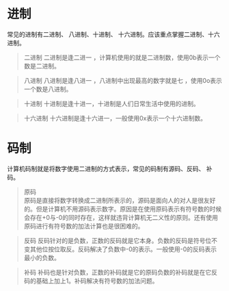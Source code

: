 # 进制
常见的进制有二进制、 八进制、十进制、 十六进制。应该重点掌握二进制、十六进制。
> 二进制 二进制是逢二进一 ，计算机使用的就是二进制数，使用0b表示一个数是二进制。

> 八进制  八进制是逢八进一 ，八进制中出现最高的数字就是七 ，使用0o表示一个数是八进制。

> 十进制 十进制是逢十进一，十进制是人们日常生活中使用的进制。

>  十六进制 十六进制是逢十六进一，一般使用0x表示一个十六进制数。

# 码制
  计算机码制就是将数字使用二进制的方式表示，常见的码制有源码、反码、 补码。 
 > 原码   
原码是直接将数字转换成二进制所表示的，源码是面向人的对人是很友好的。但是计算机不用源码表示数字。原因是在使用原码表示有符号数的时候会存在+0与-0的同时存在，这样就违背计算机无二义性的原则。还有使用原码进行有符号数的加法计算也是很困难的。

> 反码
反码针对的是负数，正数的反码就是它本身。负数的反码是符号位不变其他位按位取反。反码解决了负数中-0的表示。一般使用-0的反码表示最小的负数。

> 补码
补码也是针对负数，正数的补码就是它的原码负数的补码就是在它反码的基础上加上1。补码解决有符号数的加法问题。

<!--stackedit_data:
eyJoaXN0b3J5IjpbMTM3NjExNDAyMiw5NzM2MTY0NDAsLTk4MD
U0MTk0OCwtMjA0OTY0NjAzMiwtMTUyOTk0MzkzMiw0MTkzMzAx
MTEsNDE5MzMwMTExLC0yMDA3OTE3NDM0XX0=
-->